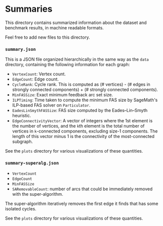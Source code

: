 # Summaries

This directory contains summarized information about the dataset and benchmark results, in machine readable formats.

Feel free to add new files to this directory.

### `summary.json`

This is a JSON file organized hierarchically in the same way as the `data` directory, containing the following information for each graph:

 - `VertexCount`: Vertex count.
 - `EdgeCount`: Edge count.
 - `CycleRank`: Cycle rank. This is computed as (# vertices) - (# edges in strongly connected components) + (# strongly connected components).
 - `MinFASSize`: Exact minimum feedback arc set size.
 - `ILPTiming`: Time taken to compute the minimum FAS size by SageMath's ILP-based FAS solver on `Particulator`.
 - `EadesLinSmythFASSize`: FAS size computed by the Eades–Lin–Smyth heuristic.
 - `EdgeConnectivityVector`: A vector of integers where the 1st element is the number of vertices, and the `k`th element is the total number of vertices in `k`-connected components, excluding size-1 components. The length of this vector minus 1 is the connectivity of the most-connected subgraph.

See the `plots` directory for various visualizations of these quantities.

### `summary-superalg.json`

- `VertexCount`
- `EdgeCount`
- `MinFASSize`
- `SARemovableCount`: number of arcs that could be immediately removed with the super-algorithm.

The super-algorithm iteratively removes the first edge it finds that has some isolated cycles.

See the `plots` directory for various visualizations of these quantities.
